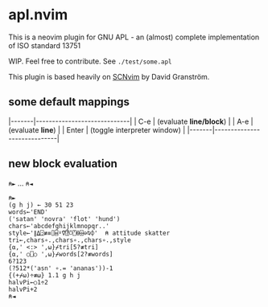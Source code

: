 # apl.nvim

This is a neovim plugin for GNU APL - an (almost) complete implementation of ISO standard 13751

WIP. Feel free to contribute.
See `./test/some.apl`

This plugin is based heavily on [SCNvim](scnvim) by David Granström.

## some default mappings
|-------|-----------------------------|
| C-e   | (evaluate __line/block__)   |
| A-e   | (evaluate __line__)         |
| Enter | (toggle interpreter window) |
|-------|-----------------------------|

## new block evaluation
`⍝►` ... `⍝◄`

```
⍝►
(g h j) ← 30 51 23
words←'END'
('satan' 'novra' 'flot' 'hund')
chars←'abcdefghijklmnopqr..'
style←'∥⍙⍠≢≡⌷⌸⍤⍢⍰⍥⍞⍬⌹⊖⍉⌽'  ⍝ attitude skatter
tri←,chars∘.,chars∘.,chars∘.,style
{⍺,' <:> ',⍵}⌿tri[5?≢tri]
{⍺,' ○⎕○ ',⍵}⌿words[2?≢words]
6?123
(?512*('asn' ∘.= 'ananas'))-1
{(+⌿⍵)÷≢⍵} 1.1 g h j
halvPi←○1÷2
halvPi+2
⍝◄
```
